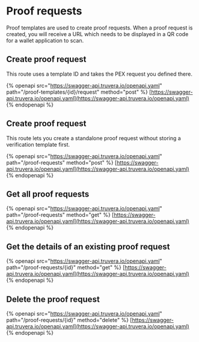 # Proof requests

Proof templates are used to create proof requests. When a proof request is created, you will receive a URL which needs to be displayed in a QR code for a wallet application to scan.&#x20;

## Create proof request <a href="#create-proof-request" id="create-proof-request"></a>

This route uses a template ID and takes the PEX request you defined there.

{% openapi src="https://swagger-api.truvera.io/openapi.yaml" path="/proof-templates/{id}/request" method="post" %}
[https://swagger-api.truvera.io/openapi.yaml](https://swagger-api.truvera.io/openapi.yaml)
{% endopenapi %}

## Create proof request <a href="#create-proof-request" id="create-proof-request"></a>

This route lets you create a standalone proof request without storing a verification template first.

{% openapi src="https://swagger-api.truvera.io/openapi.yaml" path="/proof-requests" method="post" %}
[https://swagger-api.truvera.io/openapi.yaml](https://swagger-api.truvera.io/openapi.yaml)
{% endopenapi %}

## Get all proof requests

{% openapi src="https://swagger-api.truvera.io/openapi.yaml" path="/proof-requests" method="get" %}
[https://swagger-api.truvera.io/openapi.yaml](https://swagger-api.truvera.io/openapi.yaml)
{% endopenapi %}



## Get the details of an existing proof request

{% openapi src="https://swagger-api.truvera.io/openapi.yaml" path="/proof-requests/{id}" method="get" %}
[https://swagger-api.truvera.io/openapi.yaml](https://swagger-api.truvera.io/openapi.yaml)
{% endopenapi %}

## Delete the proof request

{% openapi src="https://swagger-api.truvera.io/openapi.yaml" path="/proof-requests/{id}" method="delete" %}
[https://swagger-api.truvera.io/openapi.yaml](https://swagger-api.truvera.io/openapi.yaml)
{% endopenapi %}



